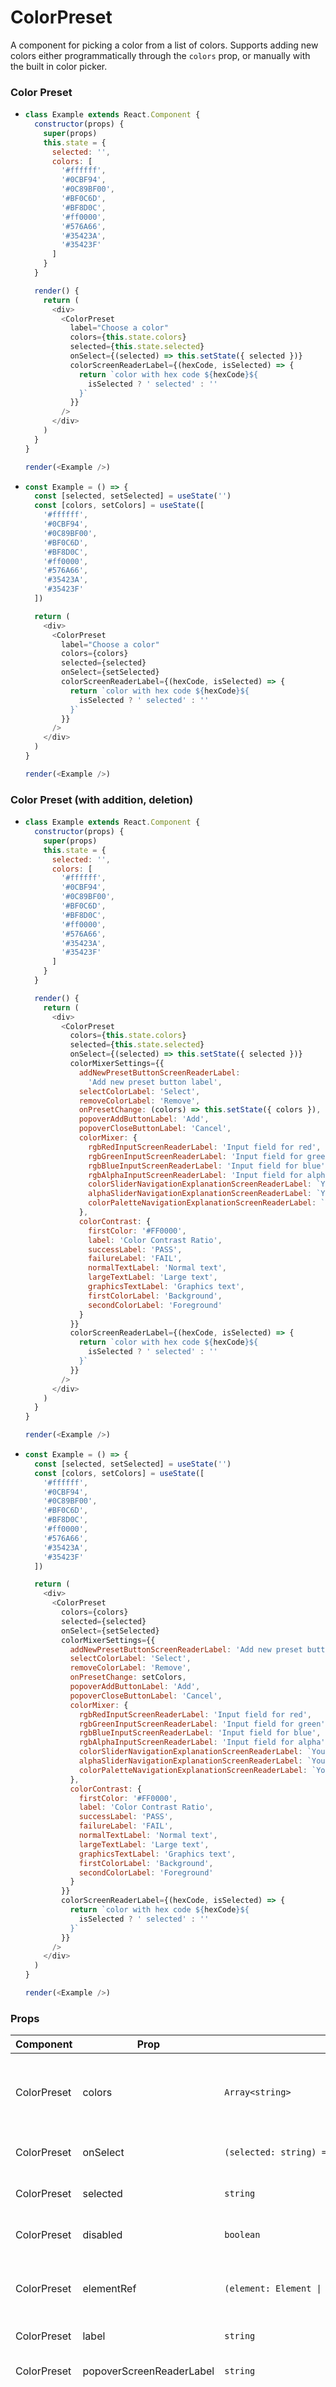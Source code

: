 # ColorPreset


A component for picking a color from a list of colors. Supports adding new colors either programmatically through the `colors` prop, or manually with the built in color picker.

### Color Preset

- ```js
  class Example extends React.Component {
    constructor(props) {
      super(props)
      this.state = {
        selected: '',
        colors: [
          '#ffffff',
          '#0CBF94',
          '#0C89BF00',
          '#BF0C6D',
          '#BF8D0C',
          '#ff0000',
          '#576A66',
          '#35423A',
          '#35423F'
        ]
      }
    }

    render() {
      return (
        <div>
          <ColorPreset
            label="Choose a color"
            colors={this.state.colors}
            selected={this.state.selected}
            onSelect={(selected) => this.setState({ selected })}
            colorScreenReaderLabel={(hexCode, isSelected) => {
              return `color with hex code ${hexCode}${
                isSelected ? ' selected' : ''
              }`
            }}
          />
        </div>
      )
    }
  }

  render(<Example />)
  ```

- ```js
  const Example = () => {
    const [selected, setSelected] = useState('')
    const [colors, setColors] = useState([
      '#ffffff',
      '#0CBF94',
      '#0C89BF00',
      '#BF0C6D',
      '#BF8D0C',
      '#ff0000',
      '#576A66',
      '#35423A',
      '#35423F'
    ])

    return (
      <div>
        <ColorPreset
          label="Choose a color"
          colors={colors}
          selected={selected}
          onSelect={setSelected}
          colorScreenReaderLabel={(hexCode, isSelected) => {
            return `color with hex code ${hexCode}${
              isSelected ? ' selected' : ''
            }`
          }}
        />
      </div>
    )
  }

  render(<Example />)
  ```

### Color Preset (with addition, deletion)

- ```js
  class Example extends React.Component {
    constructor(props) {
      super(props)
      this.state = {
        selected: '',
        colors: [
          '#ffffff',
          '#0CBF94',
          '#0C89BF00',
          '#BF0C6D',
          '#BF8D0C',
          '#ff0000',
          '#576A66',
          '#35423A',
          '#35423F'
        ]
      }
    }

    render() {
      return (
        <div>
          <ColorPreset
            colors={this.state.colors}
            selected={this.state.selected}
            onSelect={(selected) => this.setState({ selected })}
            colorMixerSettings={{
              addNewPresetButtonScreenReaderLabel:
                'Add new preset button label',
              selectColorLabel: 'Select',
              removeColorLabel: 'Remove',
              onPresetChange: (colors) => this.setState({ colors }),
              popoverAddButtonLabel: 'Add',
              popoverCloseButtonLabel: 'Cancel',
              colorMixer: {
                rgbRedInputScreenReaderLabel: 'Input field for red',
                rgbGreenInputScreenReaderLabel: 'Input field for green',
                rgbBlueInputScreenReaderLabel: 'Input field for blue',
                rgbAlphaInputScreenReaderLabel: 'Input field for alpha',
                colorSliderNavigationExplanationScreenReaderLabel: `You are on a color slider. To navigate the slider left or right, use the 'A' and 'D' buttons respectively`,
                alphaSliderNavigationExplanationScreenReaderLabel: `You are on an alpha slider. To navigate the slider left or right, use the 'A' and 'D' buttons respectively`,
                colorPaletteNavigationExplanationScreenReaderLabel: `You are on a color palette. To navigate on the palette up, left, down or right, use the 'W', 'A', 'S' and 'D' buttons respectively`
              },
              colorContrast: {
                firstColor: '#FF0000',
                label: 'Color Contrast Ratio',
                successLabel: 'PASS',
                failureLabel: 'FAIL',
                normalTextLabel: 'Normal text',
                largeTextLabel: 'Large text',
                graphicsTextLabel: 'Graphics text',
                firstColorLabel: 'Background',
                secondColorLabel: 'Foreground'
              }
            }}
            colorScreenReaderLabel={(hexCode, isSelected) => {
              return `color with hex code ${hexCode}${
                isSelected ? ' selected' : ''
              }`
            }}
          />
        </div>
      )
    }
  }

  render(<Example />)
  ```

- ```js
  const Example = () => {
    const [selected, setSelected] = useState('')
    const [colors, setColors] = useState([
      '#ffffff',
      '#0CBF94',
      '#0C89BF00',
      '#BF0C6D',
      '#BF8D0C',
      '#ff0000',
      '#576A66',
      '#35423A',
      '#35423F'
    ])

    return (
      <div>
        <ColorPreset
          colors={colors}
          selected={selected}
          onSelect={setSelected}
          colorMixerSettings={{
            addNewPresetButtonScreenReaderLabel: 'Add new preset button label',
            selectColorLabel: 'Select',
            removeColorLabel: 'Remove',
            onPresetChange: setColors,
            popoverAddButtonLabel: 'Add',
            popoverCloseButtonLabel: 'Cancel',
            colorMixer: {
              rgbRedInputScreenReaderLabel: 'Input field for red',
              rgbGreenInputScreenReaderLabel: 'Input field for green',
              rgbBlueInputScreenReaderLabel: 'Input field for blue',
              rgbAlphaInputScreenReaderLabel: 'Input field for alpha',
              colorSliderNavigationExplanationScreenReaderLabel: `You are on a color slider. To navigate the slider left or right, use the 'A' and 'D' buttons respectively`,
              alphaSliderNavigationExplanationScreenReaderLabel: `You are on an alpha slider. To navigate the slider left or right, use the 'A' and 'D' buttons respectively`,
              colorPaletteNavigationExplanationScreenReaderLabel: `You are on a color palette. To navigate on the palette up, left, down or right, use the 'W', 'A', 'S' and 'D' buttons respectively`
            },
            colorContrast: {
              firstColor: '#FF0000',
              label: 'Color Contrast Ratio',
              successLabel: 'PASS',
              failureLabel: 'FAIL',
              normalTextLabel: 'Normal text',
              largeTextLabel: 'Large text',
              graphicsTextLabel: 'Graphics text',
              firstColorLabel: 'Background',
              secondColorLabel: 'Foreground'
            }
          }}
          colorScreenReaderLabel={(hexCode, isSelected) => {
            return `color with hex code ${hexCode}${
              isSelected ? ' selected' : ''
            }`
          }}
        />
      </div>
    )
  }

  render(<Example />)
  ```


### Props

| Component | Prop | Type | Required | Default | Description |
|-----------|------|------|----------|---------|-------------|
| ColorPreset | colors | `Array<string>` | Yes | - | Array of HEX strings which are the preset colors. Supports 8 character HEX (with alpha) |
| ColorPreset | onSelect | `(selected: string) => void` | Yes | - | The function gets called when a color gets selected |
| ColorPreset | selected | `string` | No | - | The currently selected HEX string |
| ColorPreset | disabled | `boolean` | No | `false` | Makes the component uninteractable |
| ColorPreset | elementRef | `(element: Element \| null) => void` | No | - | Provides a reference to the component's underlying html element. |
| ColorPreset | label | `string` | No | - | Label text of the component |
| ColorPreset | popoverScreenReaderLabel | `string` | No | - | Sets the ScreenReaderLabel for the popover |
| ColorPreset | colorScreenReaderLabel | `(hexCode: string, isSelected: boolean) => string` | No | - | A function for formatting the text provided to screen readers about the color. @param {string} hexCode - The hexadecimal color code (e.g., "#FFFFFF") of the current color option. Provided by the component - treat as read-only. @param {boolean} isSelected - Indicates whether this color is currently selected. Provided by the component - treat as read-only. Sets the aria-label attribute of the color. If not set, aria-label defaults to the hex code of the color. |
| ColorPreset | colorMixerSettings | `{ /** * screenReaderLabel for the add new preset button */ addNewPresetButtonScreenReaderLabel: string selectColorLabel: string removeColorLabel: string onPresetChange: (colors: ColorPresetOwnProps['colors']) => void popoverAddButtonLabel: string popoverCloseButtonLabel: string maxHeight?: string colorMixer: { withAlpha?: boolean rgbRedInputScreenReaderLabel: string rgbGreenInputScreenReaderLabel: string rgbBlueInputScreenReaderLabel: string rgbAlphaInputScreenReaderLabel: string colorSliderNavigationExplanationScreenReaderLabel: string alphaSliderNavigationExplanationScreenReaderLabel: string colorPaletteNavigationExplanationScreenReaderLabel: string } colorContrast?: { firstColor: string label: string successLabel: string failureLabel: string normalTextLabel: string largeTextLabel: string graphicsTextLabel: string firstColorLabel: string secondColorLabel: string } }` | No | - | If set, a `plus` button will appear for the preset. Those components whose corresponding keys aren't provided (`colorMixer` or `colorContrast`) will not be rendered. The `onPresetChange` function gets called when a color gets added or removed from the preset list. It will be called with the new list of colors |

### Usage

Install the package:

```shell
npm install @instructure/ui-color-picker
```

Import the component:

```javascript
/*** ES Modules (with tree shaking) ***/
import { ColorPreset } from '@instructure/ui-color-picker'
```

